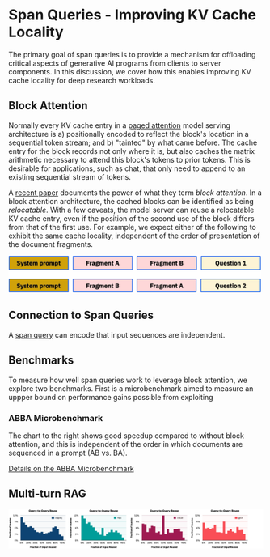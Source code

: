 # Span Queries - Improving KV Cache Locality

The primary goal of span queries is to provide a mechanism for
offloading critical aspects of generative AI programs from clients to
server components. In this discussion, we cover how this enables
improving KV cache locality for deep research workloads.

## Block Attention

Normally every KV cache entry in a [paged
attention](https://arxiv.org/abs/2309.06180) model serving
architecture is a) positionally encoded to reflect the block's
location in a sequential token stream; and b) "tainted" by what came
before. The cache entry for the block records not only where it is,
but also caches the matrix arithmetic necessary to attend this block's
tokens to prior tokens.  This is desirable for applications, such as
chat, that only need to append to an existing sequential stream of
tokens.

A [recent paper](https://arxiv.org/pdf/2409) documents the power of
what they term *block attention*. In a block attention architecture,
the cached blocks can be identified as being *relocatable*. With a few
caveats, the model server can reuse a relocatable KV cache entry, even
if the position of the second use of the block differs from that of
the first use.  For example, we expect either of the following to
exhibit the same cache locality, independent of the order of
presentation of the document fragments.

<img src="../../benchmarks/abba/abba-diagram.svg" width=500>

## Connection to Span Queries

A [span query](../about.md) can encode that input sequences are
independent.

## Benchmarks

To measure how well span queries work to leverage block attention, we
explore two benchmarks. First is a microbenchmark aimed to measure an
uppper bound on performance gains possible from exploiting 

### ABBA Microbenchmark

The chart to the right shows good speedup compared to without block
attention, and this is independent of the order in which documents are
sequenced in a prompt (AB vs. BA).

[Details on the ABBA Microbenchmark](/benchmarks/abba#readme)

## Multi-turn RAG 

<img src="/docs/locality/mtrag-locality.svg">
 
